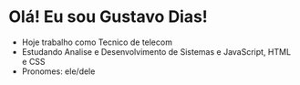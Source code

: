 # Olá! Eu sou Gustavo Dias!

- Hoje trabalho como Tecnico de telecom
- Estudando Analise e Desenvolvimento de Sistemas e JavaScript, HTML e CSS
- Pronomes: ele/dele

